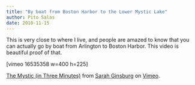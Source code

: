 ```yaml
---
title: "By boat from Boston Harbor to the Lower Mystic Lake"
author: Pito Salas
date: 2010-11-15
---
```




This is very close to where I live, and people are amazed to know that you can
actually go by boat from Arlington to Boston Harbor. This video is beautiful
proof of that.

[vimeo 16535358 w=400 h=225]

[The Mystic (in Three Minutes)](<http://vimeo.com/16535358>) from [Sarah
Ginsburg](<http://vimeo.com/sarahginsburg>) on [Vimeo](<http://vimeo.com>).


